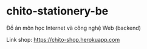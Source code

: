 # chito-stationery-be
Đồ án môn học Internet và công nghệ Web (backend)

Link shop: https://chito-shop.herokuapp.com
